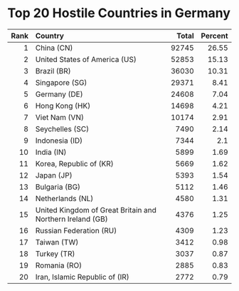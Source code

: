 # Top 20 Hostile Countries in Germany

| Rank | Country | Total | Percent |
| ---: | :------ | ----: | ------: |
| 1 | China (CN) | 92745 | 26.55 |
| 2 | United States of America (US) | 52853 | 15.13 |
| 3 | Brazil (BR) | 36030 | 10.31 |
| 4 | Singapore (SG) | 29371 | 8.41 |
| 5 | Germany (DE) | 24608 | 7.04 |
| 6 | Hong Kong (HK) | 14698 | 4.21 |
| 7 | Viet Nam (VN) | 10174 | 2.91 |
| 8 | Seychelles (SC) | 7490 | 2.14 |
| 9 | Indonesia (ID) | 7344 | 2.1 |
| 10 | India (IN) | 5899 | 1.69 |
| 11 | Korea, Republic of (KR) | 5669 | 1.62 |
| 12 | Japan (JP) | 5393 | 1.54 |
| 13 | Bulgaria (BG) | 5112 | 1.46 |
| 14 | Netherlands (NL) | 4580 | 1.31 |
| 15 | United Kingdom of Great Britain and Northern Ireland (GB) | 4376 | 1.25 |
| 16 | Russian Federation (RU) | 4309 | 1.23 |
| 17 | Taiwan (TW) | 3412 | 0.98 |
| 18 | Turkey (TR) | 3037 | 0.87 |
| 19 | Romania (RO) | 2885 | 0.83 |
| 20 | Iran, Islamic Republic of (IR) | 2772 | 0.79 |
